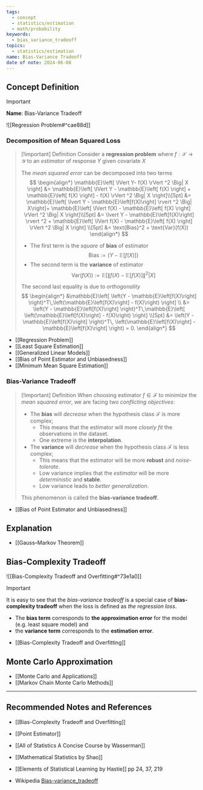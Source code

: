 ```yaml
---
tags:
  - concept
  - statistics/estimation
  - math/probability
keywords:
  - bias_variance_tradeoff
topics:
  - statistics/estimation
name: Bias-Variance Tradeoff
date of note: 2024-06-08
---
```


## Concept Definition

>[!important]
>**Name**: Bias-Variance Tradeoff


![[Regression Problem#^cae88d]]


### Decomposition of Mean Squared Loss

>[!important] Definition
>Consider a **regression problem** where $f: \mathcal{X} \to \mathcal{Y}$ to an *estimator* of response $Y$ given covariate $X$
>
>The *mean squared error* can be decomposed into two terms
>$$
>\begin{align*}
> \mathbb{E}\left[ \lVert Y- f(X) \rVert ^2 \Big| X  \right] &= \mathbb{E}\left[ \lVert Y - \mathbb{E}\left[  f(X) \right] + \mathbb{E}\left[  f(X) \right] - f(X) \rVert ^2 \Big| X \right]\\[5pt]
> &= \mathbb{E}\left[ \lvert Y - \mathbb{E}\left[f(X)\right] \rvert ^2 \Big| X\right]+  \mathbb{E}\left[ \lVert f(X) -  \mathbb{E}\left[  f(X) \right]  \rVert ^2 \Big| X \right]\\[5pt]
> &=  \lvert Y - \mathbb{E}\left[f(X)\right] \rvert ^2 +  \mathbb{E}\left[ \lVert  f(X) - \mathbb{E}\left[  f(X) \right] \rVert ^2 \Big| X \right] \\[5pt]
> &= \text{Bias}^2 + \text{Var}(f(X))
> \end{align*}
> $$ 
> - The first term is the *square* of **bias** of estimator $$\text{Bias} := \left(Y - \mathbb{E}\left[f(X)\right]\right)$$
> - The second term is the **variance** of estimator $$\text{Var}(f(X)) :=  \mathbb{E}\left[ \lVert  f(X) -  \mathbb{E}\left[  f(X) \right] \rVert ^2 \Big| X \right]$$
> 
>The second last equality is due to *orthogonality* 
>$$
> \begin{align*}
> &\mathbb{E}\left[ \left(Y - \mathbb{E}\left[f(X)\right] \right)^T\,\left(\mathbb{E}\left[f(X)\right] - f(X)\right) \right] \\
> &= \left(Y - \mathbb{E}\left[f(X)\right] \right)^T\,\mathbb{E}\left[ \left(\mathbb{E}\left[f(X)\right] - f(X)\right) \right] \\[5pt]
> &= \left(Y - \mathbb{E}\left[f(X)\right] \right)^T\, \left(\mathbb{E}\left[f(X)\right] - \mathbb{E}\left[f(X)\right] \right) = 0.
> \end{align*} 
>$$

- [[Regression Problem]]
- [[Least Square Estimation]]
- [[Generalized Linear Models]]
- [[Bias of Point Estimator and Unbiasedness]]
- [[Minimum Mean Square Estimation]]

### Bias-Variance Tradeoff

>[!important] Definition
>When choosing estimator $f\in \mathcal{F}$ to minimize the *mean squared error*, we are facing two *conflicting objectives*:
>- The **bias** will *decrease* when the hypothesis class $\mathcal{F}$ is more complex; 
>	- This means that the estimator will more *closely fit* the observations in the dataset.
>	- One extreme is the **interpolation**.
>- The **variance** will *decrease* when the hypothesis class $\mathcal{F}$ is less complex; 
>	- This means that the estimator will be more **robust** and *noise-tolerate*.
>	- Low variance implies that the *estimator* will be more *deterministic* and **stable**.
>	- Low variance leads to *better generalization*.
>	  
>	  
>This phenomenon is called the **bias-variance tradeoff**.

- [[Bias of Point Estimator and Unbiasedness]]


## Explanation

- [[Gauss–Markov Theorem]]


## Bias-Complexity Tradeoff

![[Bias-Complexity Tradeoff and Overfitting#^73e1a0]]


>[!important]
> It is easy to see that the *bias-variance tradeoff* is a special case of **bias-complexity tradeoff** when the loss is defined as *the regression loss*.
> -  The **bias term** corresponds to **the approximation error** for the model (e.g. least square model) and
> - the **variance term** corresponds to the **estimation error**.

- [[Bias-Complexity Tradeoff and Overfitting]]


## Monte Carlo Approximation

- [[Monte Carlo and Applications]]
- [[Markov Chain Monte Carlo Methods]]





-----------
##  Recommended Notes and References


- [[Bias-Complexity Tradeoff and Overfitting]]
- [[Point Estimator]]

- [[All of Statistics A Concise Course by Wasserman]]
- [[Mathematical Statistics by Shao]]
- [[Elements of Statistical Learning by Hastie]] pp 24, 37, 219
- Wikipedia [Bias-variance_tradeoff](https://en.wikipedia.org/wiki/Bias%E2%80%93variance_tradeoff)